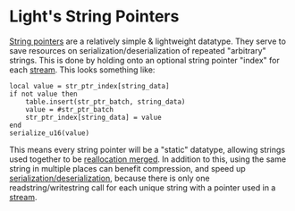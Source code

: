 # Light's String Pointers

[String pointers](../../api/datatypes/generics/strptr.md) are a relatively simple & lightweight datatype. They
serve to save resources on serialization/deserialization of repeated "arbitrary" strings. This is done by holding onto
an optional string pointer "index" for each [stream](./dynamic_streams.md). This looks something like:

```luau title="serialize strptr"
local value = str_ptr_index[string_data]
if not value then
    table.insert(str_ptr_batch, string_data)
    value = #str_ptr_batch
    str_ptr_index[string_data] = value
end
serialize_u16(value)
```

This means every string pointer will be a "static" datatype, allowing strings used together to be
[reallocation merged](./holy/reallocation_merging.md). In addition to this, using the same string in multiple places can
benefit compression, and speed up [serialization/deserialization](./holy/index.md), because there is only one
readstring/writestring call for each unique string with a pointer used in a [stream](./dynamic_streams.md).
